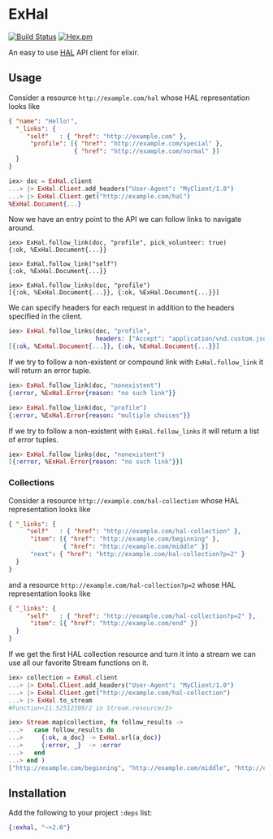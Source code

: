 
ExHal
=====

[![Build Status](https://travis-ci.org/pezra/exhal.svg?branch=master)](https://travis-ci.org/pezra/exhal) 
[![Hex.pm](https://img.shields.io/hexpm/v/exhal.svg)](https://hex.pm/packages/exhal)

An easy to use [HAL](http://stateless.co/hal_specification.html) API client for elixir.

Usage
----

Consider a resource `http://example.com/hal` whose HAL representation looks like

```json
{ "name": "Hello!",
  "_links": {
     "self"   : { "href": "http://example.com" },
      "profile": [{ "href": "http://example.com/special" },
                  { "href": "http://example.com/normal" }]
  }
}
```

```elixir
iex> doc = ExHal.client
...> |> ExHal.Client.add_headers("User-Agent": "MyClient/1.0")
...> |> ExHal.Client.get("http://example.com/hal")
%ExHal.Document{...}
```

Now we have an entry point to the API we can follow links to navigate around.

```exlixir
iex> ExHal.follow_link(doc, "profile", pick_volunteer: true)
{:ok, %ExHal.Document{...}}

iex> ExHal.follow_link("self")
{:ok, %ExHal.Document{...}}

iex> ExHal.follow_links(doc, "profile")
[{:ok, %ExHal.Document{...}}, {:ok, %ExHal.Document{...}}]
```

We can specify headers for each request in addition to the headers specified in the client.

```elixir
iex> ExHal.follow_links(doc, "profile",
                        headers: ["Accept": "application/vnd.custom.json+type"])
[{:ok, %ExHal.Document{...}}, {:ok, %ExHal.Document{...}}]

```

If we try to follow a non-existent or compound link with `ExHal.follow_link` it will return an error tuple.

```elixir
iex> ExHal.follow_link(doc, "nonexistent")
{:error, %ExHal.Error{reason: "no such link"}}

iex> ExHal.follow_link(doc, "profile")
{:error, %ExHal.Error{reason: "multiple choices"}}
```

If we try to follow a non-existent with `ExHal.follow_links` it will return a list of error tuples.

```elixir
iex> ExHal.follow_links(doc, "nonexistent")
[{:error, %ExHal.Error{reason: "no such link"}}]
```

### Collections

Consider a resource `http://example.com/hal-collection` whose HAL representation looks like

```json
{ "_links": {
     "self"   : { "href": "http://example.com/hal-collection" },
      "item": [{ "href": "http://example.com/beginning" },
               { "href": "http://example.com/middle" }]
      "next": { "href": "http://example.com/hal-collection?p=2" }
  }
}
```
and a resource `http://example.com/hal-collection?p=2` whose HAL representation looks like

```json
{ "_links": {
     "self"   : { "href": "http://example.com/hal-collection?p=2" },
      "item": [{ "href": "http://example.com/end" }]
  }
}
```

If we get the first HAL collection resource and turn it into a stream we can use all our favorite Stream functions on it.

```elixir
iex> collection = ExHal.client
...> |> ExHal.Client.add_headers("User-Agent": "MyClient/1.0")
...> |> ExHal.Client.get("http://example.com/hal-collection")
...> |> ExHal.to_stream
#Function<11.52512309/2 in Stream.resource/3>

iex> Stream.map(collection, fn follow_results ->
...>   case follow_results do
...>     {:ok, a_doc} -> ExHal.url(a_doc)}
...>     {:error, _}  -> :error
...>   end
...> end )
["http://example.com/beginning", "http://example.com/middle", "http://example.com/end"]
```



Installation
----

Add the following to your project `:deps` list:

```elixir
{:exhal, "~>2.0"}
```

